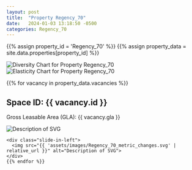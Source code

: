 ```yaml
---
layout: post
title:  "Property Regency_70"
date:   2024-01-03 13:18:50 -0500
categories: Regency_70
---
```


{{% assign property_id = 'Regency_70' %}}
{{% assign property_data = site.data.properties[property_id] %}}

<div class="slide-in-left">
  <img src="{{ 'assets/images/Regency_70_diversity.svg' | relative_url }}" alt="Diversity Chart for Property Regency_70">
</div>

<!-- Slide-in SVG image -->
<div class="slide-in-left">
  <img src="{{ 'assets/images/Regency_70_elasticity.svg' | relative_url }}" alt="Elasticity Chart for Property Regency_70">
</div>

{{% for vacancy in property_data.vacancies %}}
  <h2>Space ID: {{ vacancy.id }}</h2>
  <p>Gross Leasable Area (GLA): {{ vacancy.gla }}</p>

   <div class="slide-in-left">
      <img src="{{ 'assets/images/Regency_70_cotenant_impact.svg' | relative_url }}" alt="Description of SVG">
    </div>

    <div class="slide-in-left">
      <img src="{{ 'assets/images/Regency_70_metric_changes.svg' | relative_url }}" alt="Description of SVG">
    </div>
    {{% endfor %}}    
